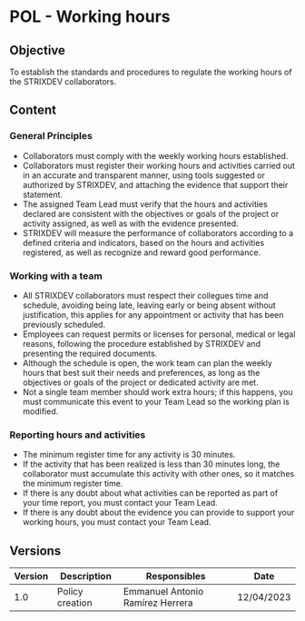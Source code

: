 # POL - Working hours

## Objective

To establish the standards and procedures to regulate the working hours of the STRIXDEV collaborators.

## Content

### General Principles

- Collaborators must comply with the weekly working hours established.
- Collaborators must register their working hours and activities carried out in an accurate and transparent manner, using tools suggested or authorized by STRIXDEV, and attaching the evidence that support their statement.
- The assigned Team Lead must verify that the hours and activities declared are consistent with the objectives or goals of the project or activity assigned, as well as with the evidence presented.
- STRIXDEV will measure the performance of collaborators according to a defined criteria and indicators, based on the hours and activities registered, as well as recognize and reward good performance.

### Working with a team

- All STRIXDEV collaborators must respect their collegues time and schedule, avoiding being late, leaving early or being absent without justification, this applies for any appointment or activity that has been previously scheduled.
- Employees can request permits or licenses for personal, medical or legal reasons, following the procedure established by STRIXDEV and presenting the required documents.
- Although the schedule is open, the work team can plan the weekly hours that best suit their needs and preferences, as long as the objectives or goals of the project or dedicated activity are met.
- Not a single team member should work extra hours; if this happens, you must communicate this event to your Team Lead so the working plan is modified.

### Reporting hours and activities

- The minimum register time for any activity is 30 minutes.
- If the activity that has been realized is less than 30 minutes long, the collaborator must accumulate this activity with other ones, so it matches the minimum register time.
- If there is any doubt about what activities can be reported as part of your time report, you must contact your Team Lead.
- If there is any doubt about the evidence you can provide to support your working hours, you must contact your Team Lead.

## Versions

| Version | Description     | Responsibles                     | Date       |
| ------- | --------------- | -------------------------------- | ---------- |
| 1.0     | Policy creation | Emmanuel Antonio Ramírez Herrera | 12/04/2023 |
